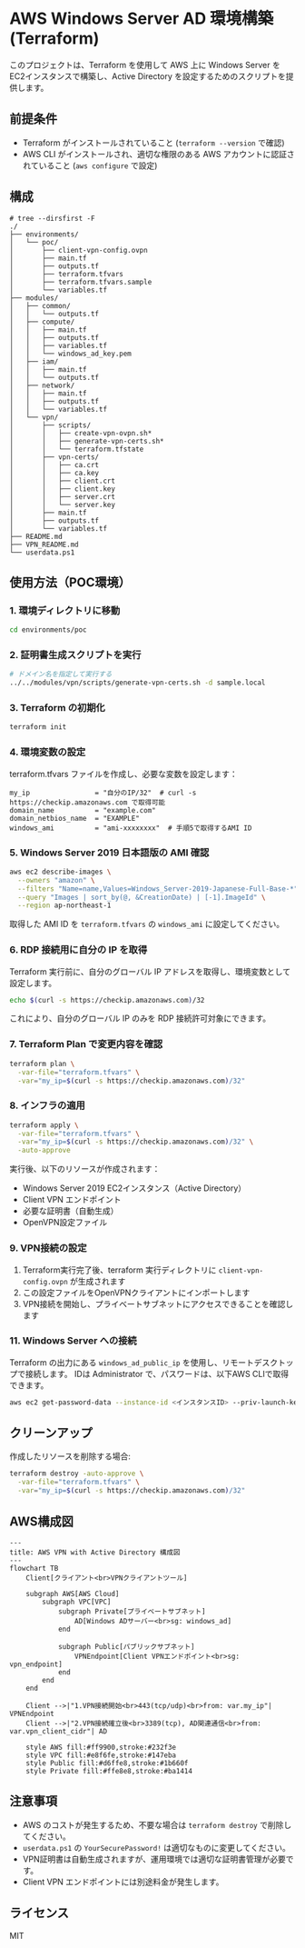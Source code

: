 # AWS Windows Server AD 環境構築 (Terraform)

このプロジェクトは、Terraform を使用して AWS 上に Windows Server をEC2インスタンスで構築し、Active Directory を設定するためのスクリプトを提供します。

## 前提条件

- Terraform がインストールされていること (`terraform --version` で確認)
- AWS CLI がインストールされ、適切な権限のある AWS アカウントに認証されていること (`aws configure` で設定)

## 構成

```
# tree --dirsfirst -F
./
├── environments/
│   └── poc/
│       ├── client-vpn-config.ovpn
│       ├── main.tf
│       ├── outputs.tf
│       ├── terraform.tfvars
│       ├── terraform.tfvars.sample
│       └── variables.tf
├── modules/
│   ├── common/
│   │   └── outputs.tf
│   ├── compute/
│   │   ├── main.tf
│   │   ├── outputs.tf
│   │   ├── variables.tf
│   │   └── windows_ad_key.pem
│   ├── iam/
│   │   ├── main.tf
│   │   └── outputs.tf
│   ├── network/
│   │   ├── main.tf
│   │   ├── outputs.tf
│   │   └── variables.tf
│   └── vpn/
│       ├── scripts/
│       │   ├── create-vpn-ovpn.sh*
│       │   ├── generate-vpn-certs.sh*
│       │   └── terraform.tfstate
│       ├── vpn-certs/
│       │   ├── ca.crt
│       │   ├── ca.key
│       │   ├── client.crt
│       │   ├── client.key
│       │   ├── server.crt
│       │   └── server.key
│       ├── main.tf
│       ├── outputs.tf
│       └── variables.tf
├── README.md
├── VPN_README.md
└── userdata.ps1
```

## 使用方法（POC環境）

### 1. 環境ディレクトリに移動

```sh
cd environments/poc
```

### 2. 証明書生成スクリプトを実行

```bash
# ドメイン名を指定して実行する
../../modules/vpn/scripts/generate-vpn-certs.sh -d sample.local
```

### 3. Terraform の初期化

```sh
terraform init
```

### 4. 環境変数の設定

terraform.tfvars ファイルを作成し、必要な変数を設定します：
```hcl
my_ip                = "自分のIP/32"  # curl -s https://checkip.amazonaws.com で取得可能
domain_name          = "example.com"
domain_netbios_name  = "EXAMPLE"
windows_ami          = "ami-xxxxxxxx"  # 手順5で取得するAMI ID
```

### 5. Windows Server 2019 日本語版の AMI 確認

```sh
aws ec2 describe-images \
  --owners "amazon" \
  --filters "Name=name,Values=Windows_Server-2019-Japanese-Full-Base-*" \
  --query "Images | sort_by(@, &CreationDate) | [-1].ImageId" \
  --region ap-northeast-1
```

取得した AMI ID を `terraform.tfvars` の `windows_ami` に設定してください。

### 6. RDP 接続用に自分の IP を取得

Terraform 実行前に、自分のグローバル IP アドレスを取得し、環境変数として設定します。

```sh
echo $(curl -s https://checkip.amazonaws.com)/32
```

これにより、自分のグローバル IP のみを RDP 接続許可対象にできます。

### 7. Terraform Plan で変更内容を確認

```bash
terraform plan \
  -var-file="terraform.tfvars" \
  -var="my_ip=$(curl -s https://checkip.amazonaws.com)/32"
```

### 8. インフラの適用

```bash
terraform apply \
  -var-file="terraform.tfvars" \
  -var="my_ip=$(curl -s https://checkip.amazonaws.com)/32" \
  -auto-approve
```

実行後、以下のリソースが作成されます：
- Windows Server 2019 EC2インスタンス（Active Directory）
- Client VPN エンドポイント
- 必要な証明書（自動生成）
- OpenVPN設定ファイル

### 9. VPN接続の設定

1. Terraform実行完了後、terraform 実行ディレクトリに `client-vpn-config.ovpn` が生成されます
2. この設定ファイルをOpenVPNクライアントにインポートします
3. VPN接続を開始し、プライベートサブネットにアクセスできることを確認します

### 11. Windows Server への接続

Terraform の出力にある `windows_ad_public_ip` を使用し、リモートデスクトップで接続します。
IDは Administrator で、パスワードは、以下AWS CLIで取得できます。

```bash
aws ec2 get-password-data --instance-id <インスタンスID> --priv-launch-key windows_ad_key.pem
```

## クリーンアップ

作成したリソースを削除する場合:

```sh
terraform destroy -auto-approve \
  -var-file="terraform.tfvars" \
  -var="my_ip=$(curl -s https://checkip.amazonaws.com)/32"
```

## AWS構成図

```mermaid
---
title: AWS VPN with Active Directory 構成図
---
flowchart TB
    Client[クライアント<br>VPNクライアントツール]

    subgraph AWS[AWS Cloud]
        subgraph VPC[VPC]
            subgraph Private[プライベートサブネット]
                AD[Windows ADサーバー<br>sg: windows_ad]
            end

            subgraph Public[パブリックサブネット]
                VPNEndpoint[Client VPNエンドポイント<br>sg: vpn_endpoint]
            end
        end
    end

    Client -->|"1.VPN接続開始<br>443(tcp/udp)<br>from: var.my_ip"| VPNEndpoint
    Client -->|"2.VPN接続確立後<br>3389(tcp), AD関連通信<br>from: var.vpn_client_cidr"| AD

    style AWS fill:#ff9900,stroke:#232f3e
    style VPC fill:#e8f6fe,stroke:#147eba
    style Public fill:#d6ffe8,stroke:#1b660f
    style Private fill:#ffe8e8,stroke:#ba1414
```

## 注意事項

- AWS のコストが発生するため、不要な場合は `terraform destroy` で削除してください。
- `userdata.ps1` の `YourSecurePassword!` は適切なものに変更してください。
- VPN証明書は自動生成されますが、運用環境では適切な証明書管理が必要です。
- Client VPN エンドポイントには別途料金が発生します。

## ライセンス

MIT
